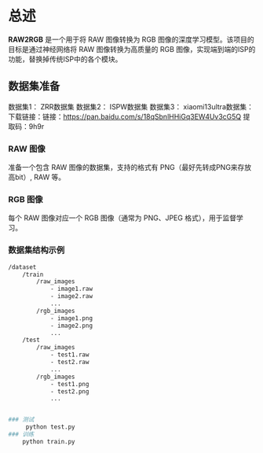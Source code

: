 # 总述
**RAW2RGB** 是一个用于将 RAW 图像转换为 RGB 图像的深度学习模型。该项目的目标是通过神经网络将 RAW 图像转换为高质量的 RGB 图像，实现端到端的ISP的功能，替换掉传统ISP中的各个模块。

## 数据集准备
 
数据集1： ZRR数据集
数据集2： ISPW数据集
数据集3： xiaomi13ultra数据集： 下载链接：链接：https://pan.baidu.com/s/18qSbnlHHiGq3EW4Uv3cG5Q   提取码：9h9r 

### RAW 图像
准备一个包含 RAW 图像的数据集，支持的格式有 PNG（最好先转成PNG来存放高bit）, RAW 等。

### RGB 图像
每个 RAW 图像对应一个 RGB 图像（通常为 PNG、JPEG 格式），用于监督学习。

### 数据集结构示例

```bash
/dataset
    /train
        /raw_images
            - image1.raw
            - image2.raw
            ...
        /rgb_images
            - image1.png
            - image2.png
            ...
    /test
        /raw_images
            - test1.raw
            - test2.raw
            ...
        /rgb_images
            - test1.png
            - test2.png
            ...


### 测试
     python test.py 
### 训练
    python train.py
